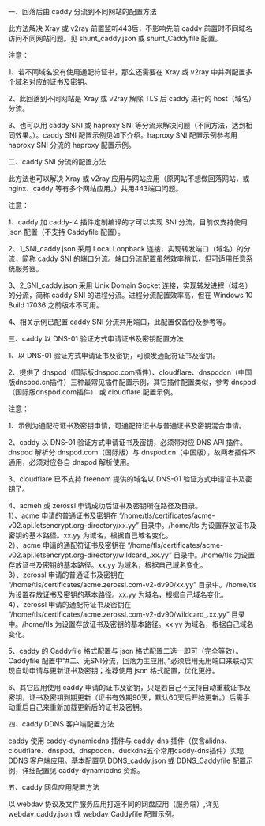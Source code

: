 一、回落后由 caddy 分流到不同网站的配置方法

此方法解决 Xray 或 v2ray 前置监听443后，不影响先前 caddy 前置时不同域名访问不同网站问题。见 shunt_caddy.json 或 shunt_Caddyfile 配置。

注意：

1、若不同域名没有使用通配符证书，那么还需要在 Xray 或 v2ray 中并列配置多个域名对应的证书及密钥。

2、此回落到不同网站是 Xray 或 v2ray 解除 TLS 后 caddy 进行的 host（域名）分流。

3、也可以用 caddy SNI 或 haproxy SNI 等分流来解决问题（不同方法，达到相同效果。）。caddy SNI 配置示例见如下介绍。haproxy SNI 配置示例参考用 haproxy SNI 分流的 haproxy 配置示例。

二、caddy SNI 分流的配置方法

此方法也可以解决 Xray 或 v2ray 应用与网站应用（原网站不想做回落网站，或 nginx、caddy 等有多个网站应用。）共用443端口问题。

注意：

1、caddy 加 caddy-l4 插件定制编译的才可以实现 SNI 分流，目前仅支持使用 json 配置（不支持 Caddyfile 配置）。

2、1_SNI_caddy.json 采用 Local Loopback 连接，实现转发端口（域名）的分流，简称 caddy SNI 的端口分流。端口分流配置虽然效率稍低，但可适用任意系统服务器。

3、2_SNI_caddy.json 采用 Unix Domain Socket 连接，实现转发进程（域名）的分流，简称 caddy SNI 的进程分流。进程分流配置效率高，但在 Windows 10 Build 17036 之前版本不可用。

4、相关示例已配置 caddy SNI 分流共用端口，此配置仅备份及参考等。

三、caddy 以 DNS-01 验证方式申请证书及密钥配置方法

1、以 DNS-01 验证方式申请证书及密钥，可颁发通配符证书及密钥。

2、提供了 dnspod（国际版dnspod.com插件）、cloudflare、dnspodcn（中国版dnspod.cn插件）三种最常见插件配置示例，其它插件配置类似，参考 dnspod（国际版dnspod.com插件） 或 cloudflare 配置示例。

注意：

1、示例为通配符证书及密钥申请，可通配符证书与普通证书及密钥混合申请。

2、caddy 以 DNS-01 验证方式申请证书及密钥，必须带对应 DNS API 插件。dnspod 解析分 dnspod.com（国际版）与 dnspod.cn（中国版），故两者插件不通用，必须对应各自 dnspod 解析使用。

3、cloudflare 已不支持 freenom 提供的域名以 DNS-01 验证方式申请证书及密钥了。

4、acmeh 或 zerossl 申请成功后证书及密钥所在路径及目录。  
1）、acme 申请的普通证书及密钥在 “/home/tls/certificates/acme-v02.api.letsencrypt.org-directory/xx.yy” 目录中。/home/tls 为设置存放证书及密钥的基本路径。xx.yy 为域名，根据自己域名变化。  
2）、acme 申请的通配符证书及密钥在 “/home/tls/certificates/acme-v02.api.letsencrypt.org-directory/wildcard_.xx.yy” 目录中。/home/tls 为设置存放证书及密钥的基本路径。xx.yy 为域名，根据自己域名变化。  
3）、zerossl 申请的普通证书及密钥在 “/home/tls/certificates/acme.zerossl.com-v2-dv90/xx.yy” 目录中。/home/tls 为设置存放证书及密钥的基本路径。xx.yy 为域名，根据自己域名变化。  
4）、zerossl 申请的通配符证书及密钥在 “/home/tls/certificates/acme.zerossl.com-v2-dv90/wildcard_.xx.yy” 目录中。/home/tls 为设置存放证书及密钥的基本路径。xx.yy 为域名，根据自己域名变化。

5、caddy 的 Caddyfile 格式配置与 json 格式配置二选一即可（完全等效）。Caddyfile 配置中“#二、无SNI分流，回落为主应用。”必须启用无用端口来联动实现自动申请与更新证书及密钥；推荐使用 json 格式配置，优化更好。

6、其它应用使用 caddy 申请的证书及密钥，只是若自己不支持自动重载证书及密钥，证书及密钥到期更新（证书有效期90天，默认60天后开始更新。）后需手动重启自己来重新加载更新后的证书及密钥。

四、caddy DDNS 客户端配置方法

caddy 使用 caddy-dynamicdns 插件与 caddy-dns 插件（仅含alidns、cloudflare、dnspod、dnspodcn、duckdns五个常用caddy-dns插件）实现 DDNS 客户端应用。基本配置见 DDNS_caddy.json 或 DDNS_Caddyfile 配置示例，详细配置见 caddy-dynamicdns 资源。

五、caddy 网盘应用配置方法

以 webdav 协议及文件服务应用打造不同的网盘应用（服务端）,详见 webdav_caddy.json 或 webdav_Caddyfile 配置示例。
